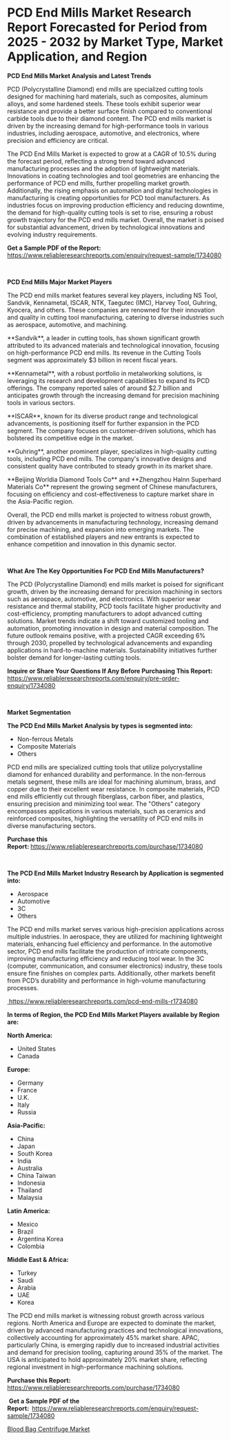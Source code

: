 <p><h1>PCD End Mills Market Research Report Forecasted for Period from 2025 -  2032 by Market Type, Market Application, and Region</h1></p><p><strong>PCD End Mills Market Analysis and Latest Trends</strong></p>
<p><p>PCD (Polycrystalline Diamond) end mills are specialized cutting tools designed for machining hard materials, such as composites, aluminum alloys, and some hardened steels. These tools exhibit superior wear resistance and provide a better surface finish compared to conventional carbide tools due to their diamond content. The PCD end mills market is driven by the increasing demand for high-performance tools in various industries, including aerospace, automotive, and electronics, where precision and efficiency are critical.</p><p>The PCD End Mills Market is expected to grow at a CAGR of 10.5% during the forecast period, reflecting a strong trend toward advanced manufacturing processes and the adoption of lightweight materials. Innovations in coating technologies and tool geometries are enhancing the performance of PCD end mills, further propelling market growth. Additionally, the rising emphasis on automation and digital technologies in manufacturing is creating opportunities for PCD tool manufacturers. As industries focus on improving production efficiency and reducing downtime, the demand for high-quality cutting tools is set to rise, ensuring a robust growth trajectory for the PCD end mills market. Overall, the market is poised for substantial advancement, driven by technological innovations and evolving industry requirements.</p></p>
<p><strong>Get a Sample PDF of the Report:&nbsp;</strong> <a href="https://www.reliableresearchreports.com/enquiry/request-sample/1734080?utm_campaign=3111&utm_medium=2&utm_source=Github&utm_content=ia&utm_term=09042025&utm_id=pcd-end-mills">https://www.reliableresearchreports.com/enquiry/request-sample/1734080</a></p>
<p>&nbsp;</p>
<p><strong>PCD End Mills Major Market Players</strong></p>
<p><p>The PCD end mills market features several key players, including NS Tool, Sandvik, Kennametal, ISCAR, NTK, Taegutec (IMC), Harvey Tool, Guhring, Kyocera, and others. These companies are renowned for their innovation and quality in cutting tool manufacturing, catering to diverse industries such as aerospace, automotive, and machining.</p><p>**Sandvik**, a leader in cutting tools, has shown significant growth attributed to its advanced materials and technological innovation, focusing on high-performance PCD end mills. Its revenue in the Cutting Tools segment was approximately $3 billion in recent fiscal years.</p><p>**Kennametal**, with a robust portfolio in metalworking solutions, is leveraging its research and development capabilities to expand its PCD offerings. The company reported sales of around $2.7 billion and anticipates growth through the increasing demand for precision machining tools in various sectors.</p><p>**ISCAR**, known for its diverse product range and technological advancements, is positioning itself for further expansion in the PCD segment. The company focuses on customer-driven solutions, which has bolstered its competitive edge in the market.</p><p>**Guhring**, another prominent player, specializes in high-quality cutting tools, including PCD end mills. The company's innovative designs and consistent quality have contributed to steady growth in its market share.</p><p>**Beijing Worldia Diamond Tools Co** and **Zhengzhou Halnn Superhard Materials Co** represent the growing segment of Chinese manufacturers, focusing on efficiency and cost-effectiveness to capture market share in the Asia-Pacific region.</p><p>Overall, the PCD end mills market is projected to witness robust growth, driven by advancements in manufacturing technology, increasing demand for precise machining, and expansion into emerging markets. The combination of established players and new entrants is expected to enhance competition and innovation in this dynamic sector.</p></p>
<p>&nbsp;</p>
<p><strong>What Are The Key Opportunities For PCD End Mills Manufacturers?</strong></p>
<p><p>The PCD (Polycrystalline Diamond) end mills market is poised for significant growth, driven by the increasing demand for precision machining in sectors such as aerospace, automotive, and electronics. With superior wear resistance and thermal stability, PCD tools facilitate higher productivity and cost-efficiency, prompting manufacturers to adopt advanced cutting solutions. Market trends indicate a shift toward customized tooling and automation, promoting innovation in design and material composition. The future outlook remains positive, with a projected CAGR exceeding 6% through 2030, propelled by technological advancements and expanding applications in hard-to-machine materials. Sustainability initiatives further bolster demand for longer-lasting cutting tools.</p></p>
<p><strong>Inquire or Share Your Questions If Any Before Purchasing This Report:</strong> <a href="https://www.reliableresearchreports.com/enquiry/pre-order-enquiry/1734080?utm_campaign=3111&utm_medium=2&utm_source=Github&utm_content=ia&utm_term=09042025&utm_id=pcd-end-mills">https://www.reliableresearchreports.com/enquiry/pre-order-enquiry/1734080</a></p>
<p>&nbsp;</p>
<p><strong>Market Segmentation</strong></p>
<p><strong>The PCD End Mills Market Analysis by types is segmented into:</strong></p>
<p><ul><li>Non-ferrous Metals</li><li>Composite Materials</li><li>Others</li></ul></p>
<p><p>PCD end mills are specialized cutting tools that utilize polycrystalline diamond for enhanced durability and performance. In the non-ferrous metals segment, these mills are ideal for machining aluminum, brass, and copper due to their excellent wear resistance. In composite materials, PCD end mills efficiently cut through fiberglass, carbon fiber, and plastics, ensuring precision and minimizing tool wear. The "Others" category encompasses applications in various materials, such as ceramics and reinforced composites, highlighting the versatility of PCD end mills in diverse manufacturing sectors.</p></p>
<p><strong>Purchase this Report:&nbsp;</strong><a href="https://www.reliableresearchreports.com/purchase/1734080?utm_campaign=3111&utm_medium=2&utm_source=Github&utm_content=ia&utm_term=09042025&utm_id=pcd-end-mills">https://www.reliableresearchreports.com/purchase/1734080</a></p>
<p>&nbsp;</p>
<p><strong>The PCD End Mills Market Industry Research by Application is segmented into:</strong></p>
<p><ul><li>Aerospace</li><li>Automotive</li><li>3C</li><li>Others</li></ul></p>
<p><p>The PCD end mills market serves various high-precision applications across multiple industries. In aerospace, they are utilized for machining lightweight materials, enhancing fuel efficiency and performance. In the automotive sector, PCD end mills facilitate the production of intricate components, improving manufacturing efficiency and reducing tool wear. In the 3C (computer, communication, and consumer electronics) industry, these tools ensure fine finishes on complex parts. Additionally, other markets benefit from PCD’s durability and performance in high-volume manufacturing processes.</p></p>
<p><a href="https://www.reliableresearchreports.com/pcd-end-mills-r1734080?utm_campaign=3111&utm_medium=2&utm_source=Github&utm_content=ia&utm_term=09042025&utm_id=pcd-end-mills">&nbsp;https://www.reliableresearchreports.com/pcd-end-mills-r1734080</a></p>
<p><strong>In terms of Region, the PCD End Mills Market Players available by Region are:</strong></p>
<p>
    <p> <strong> North America: </strong>
        <ul>
            <li>United States</li>
            <li>Canada</li>
        </ul>
        </p> 
    <p> <strong> Europe: </strong>
        <ul>
            <li>Germany</li>
            <li>France</li>
            <li>U.K.</li>
            <li>Italy</li>
            <li>Russia</li>
        </ul>
        </p> 
    <p> <strong> Asia-Pacific: </strong>
        <ul>
            <li>China</li>
            <li>Japan</li>
            <li>South Korea</li>
            <li>India</li>
            <li>Australia</li>
            <li>China Taiwan</li>
            <li>Indonesia</li>
            <li>Thailand</li>
            <li>Malaysia</li>
        </ul>
        </p> 
    <p> <strong> Latin America: </strong>
        <ul>
            <li>Mexico</li>
            <li>Brazil</li>
            <li>Argentina Korea</li>
            <li>Colombia</li>
        </ul>
        </p> 
    <p> <strong> Middle East & Africa: </strong>
        <ul>
            <li>Turkey</li>
            <li>Saudi</li>
            <li>Arabia</li>
            <li>UAE</li>
            <li>Korea</li>
        </ul>
    </p>
    </p>
<p><p>The PCD end mills market is witnessing robust growth across various regions. North America and Europe are expected to dominate the market, driven by advanced manufacturing practices and technological innovations, collectively accounting for approximately 45% market share. APAC, particularly China, is emerging rapidly due to increased industrial activities and demand for precision tooling, capturing around 35% of the market. The USA is anticipated to hold approximately 20% market share, reflecting regional investment in high-performance machining solutions.</p></p>
<p><strong>Purchase this Report: </strong><a href="https://www.reliableresearchreports.com/purchase/1734080?utm_campaign=3111&utm_medium=2&utm_source=Github&utm_content=ia&utm_term=09042025&utm_id=pcd-end-mills">https://www.reliableresearchreports.com/purchase/1734080</a></p>
<p>&nbsp;<strong>Get a Sample PDF of the Report:&nbsp;&nbsp;</strong><a href="https://www.reliableresearchreports.com/enquiry/request-sample/1734080?utm_campaign=3111&utm_medium=2&utm_source=Github&utm_content=ia&utm_term=09042025&utm_id=pcd-end-mills">https://www.reliableresearchreports.com/enquiry/request-sample/1734080</a></p>
<p><strong></strong></p>
<p><p><a href="https://github.com/sefathlehki/Market-Research-Report-List-1/blob/main/blood-bag-centrifuge-market.md?utm_campaign=3111&utm_medium=2&utm_source=Github&utm_content=ia&utm_term=09042025&utm_id=pcd-end-mills">Blood Bag Centrifuge Market</a></p></p>